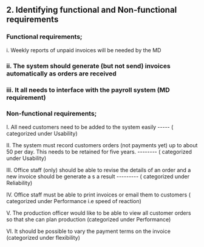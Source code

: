 ## 2. Identifying functional and Non-functional requirements

### Functional requirements;

i. Weekly reports of unpaid invoices will be needed by the MD
### ii. The system should generate (but not send) invoices automatically as orders are received 

### iii. It all needs to interface with the payroll system (MD requirement)

### Non-functional requirements;
I. All need customers need to be added to the system easily ----- ( categorized under Usability)

II. The system must record customers orders (not payments yet) up to about 50 per day. This needs to be retained for five years. -------- ( categorized under Usability)

III. Office staff (only) should be able to revise the details of an order and a new invoice should be generate a s a result --------- ( categorized under Reliability)

IV. Office staff must be able to print invoices or email them to customers ( categorized under Performance i.e speed of reaction)

V. The production officer would like to be able to view all customer orders so that she can plan production (categorized under Performance)

VI. It should be possible to vary the payment terms on the invoice (categorized under flexibility)
